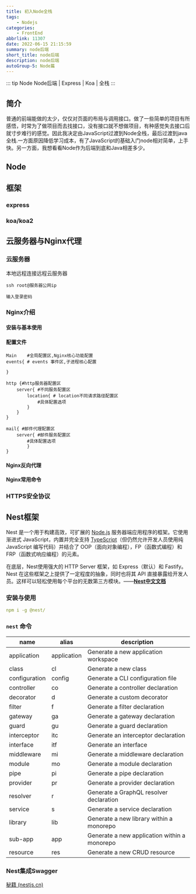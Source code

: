 ```yaml
---
title: 初入Node全栈
tags: 
    - Nodejs
categories:
    - FrontEnd
abbrlink: 11307
date: 2022-06-15 21:15:59
summary: node后端
short_title: node后端
description: node后端
autoGroup-5: Node篇
---
```


::: tip Node
   Node后端 | Express | Koa | 全栈
:::

<!-- more -->

## 简介
普通的前端能做的太少，仅仅对页面的布局与调用接口。做了一些简单的项目有所感悟，时常为了做项目而去找接口，没有接口就不想做项目，有种感觉失去接口后就寸步难行的感觉。因此我决定由JavaScript过渡到Node全栈，最后过渡到java全栈.一方面原因降低学习成本，有了JavaScript的基础入门node相对简单，上手快。另一方面，我想看看Node作为后端到底和Java相差多少。



## Node



## 框架



### express



### koa/koa2



## 云服务器与Nginx代理



### 云服务器

本地远程连接远程云服务器

```shell
ssh root@服务器公网ip

输入登录密码
```



### Nginx介绍

#### 安装与基本使用



#### 配置文件

```
Main	#全局配置区,Nginx核心功能配置
events{ # events 事件区,子进程核心配置

}

http {#http服务器配置区
	server{ #不同服务配置区
		location{ # location不同请求路径配置区
			#具体配置选项
		}	
	}
}	

mail{ #邮件代理配置区
	server{ #邮件服务配置区
		#具体配置选项
		}
}
```



#### Nginx反向代理



#### Nginx常用命令



### HTTPS安全协议





## Nest框架

Nest 是一个用于构建高效，可扩展的 [Node.js](http://nodejs.cn/) 服务器端应用程序的框架。它使用渐进式 JavaScript，内置并完全支持 [TypeScript](https://www.tslang.cn/)（但仍然允许开发人员使用纯 JavaScript 编写代码）并结合了 OOP（面向对象编程），FP（函数式编程）和 FRP（函数式响应编程）的元素。

在底层，Nest使用强大的 HTTP Server 框架，如 Express（默认）和 Fastify。Nest 在这些框架之上提供了一定程度的抽象，同时也将其 API 直接暴露给开发人员。这样可以轻松使用每个平台的无数第三方模块。——**[Nest中文文档](https://docs.nestjs.cn/8/introduction)**



### 安装与使用

```yaml
npm i -g @nest/

```





### `nest` 命令



| name          | alias       | description                                  |
| ------------- | ----------- | -------------------------------------------- |
| application   | application | Generate a new application workspace         |
| class         | cl          | Generate a new class                         |
| configuration | config      | Generate a CLI configuration file            |
| controller    | co          | Generate a controller declaration            |
| decorator     | d           | Generate a custom decorator                  |
| filter        | f           | Generate a filter declaration                |
| gateway       | ga          | Generate a gateway declaration               |
| guard         | gu          | Generate a guard declaration                 |
| interceptor   | itc         | Generate an interceptor declaration          |
| interface     | itf         | Generate an interface                        |
| middleware    | mi          | Generate a middleware declaration            |
| module        | mo          | Generate a module declaration                |
| pipe          | pi          | Generate a pipe declaration                  |
| provider      | pr          | Generate a provider declaration              |
| resolver      | r           | Generate a GraphQL resolver declaration      |
| service       | s           | Generate a service declaration               |
| library       | lib         | Generate a new library within a monorepo     |
| sub-app       | app         | Generate a new application within a monorepo |
| resource      | res         | Generate a new CRUD resource                 |



### Nest集成Swagger

[秘籍 (nestjs.cn)](https://docs.nestjs.cn/8/recipes?id=swagger)



